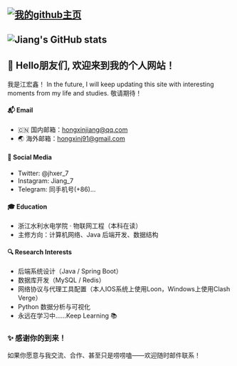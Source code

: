 

[![我的github主页](https://img.shields.io/badge/我的github主页-github-blue?logo=github)](https://github.com/jhx77)
--
![Jiang's GitHub stats](https://github-readme-stats.vercel.app/api?username=jhx77&show_icons=true&theme=radical)
--

## 👋 Hello朋友们, 欢迎来到我的个人网站！
我是江宏鑫！
In the future, I will keep updating this site with interesting moments from my life and studies. 
敬请期待！

#### 📬 Email
- 🇨🇳  国内邮箱：hongxinjiang@qq.com  
- 🌏 海外邮箱：hongxinj91@gmail.com  

#### 📱 Social Media
- Twitter: @jhxer_7
- Instagram: Jiang_7
- Telegram: 同手机号(+86)...

#### 🎓 Education
- 浙江水利水电学院 · 物联网工程（本科在读）
- 主修方向：计算机网络、Java 后端开发、数据结构

#### 🔍 Research Interests
- 后端系统设计（Java / Spring Boot）
- 数据库开发（MySQL / Redis）
- 网络协议与代理工具配置（本人IOS系统上使用Loon，Windows上使用Clash Verge）
- Python 数据分析与可视化
- 永远在学习中……Keep Learning 📚

### ✨ 感谢你的到来！

如果你愿意与我交流、合作、甚至只是唠唠嗑——欢迎随时邮件联系！